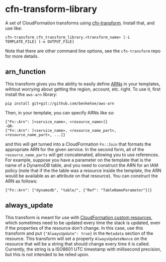 # cfn-transform-library

A set of CloudFormation transforms using [cfn-transform](https://github.com/benkehoe/cfn-transform).
Install that, and use like:

```
cfn-transform cfn_transform_library.<transform_name> [-i TEMPLATE_FILE] [-o OUTPUT_FILE]
```
Note that there are other command line options, see the `cfn-transform` repo for more details.

## arn_function

This transform gives you the ability to easily define [ARNs](https://docs.aws.amazon.com/general/latest/gr/aws-arns-and-namespaces.html)
in your templates, wihtout worrying about getting the region, account, etc. right.
To use it, first install the `aws-arn` library:

```
pip install git+git://github.com/benkehoe/aws-arn
```

Then, in your template, you can specify ARNs like so:
```
{"Fn::Arn": [<service_name>, <resource_name>]}
-OR-
{"Fn::Arn": [<service_name>, <resource_name_part>, <resource_name_part>, ...]}
```
and this will get turned into a CloudFormation `Fn::Join` that formats the appropriate ARN for the
given service. In the second form, all of the `resource_name_parts` will get concatenated, allowing
you to use references. For example, suppose you have a parameter on the template that is the name
of a DynamoDB table, and you need to construct the ARN for an IAM policy (note that if the the table was
a resource inside the template, the ARN would be available as an attribute on that resource). You
can construct the ARN as follows:

```
{"Fn::Arn": ["dynamodb", "table/", {"Ref": "TableNameParameter"}]}
``` 

## always_update

This transform is meant for use with [CloudFormation custom resources](https://docs.aws.amazon.com/AWSCloudFormation/latest/UserGuide/template-custom-resources.html),
which sometimes need to be updated every time the stack is updated,
even if the properties of the resource don't change. In this case,
use this transform and put `{"AlwaysUpdate": true}` in the
`Metadata` section of the resource. This transform will set
a property `AlwaysUpdateNonce` on the resource that will
be a string that should change every time it is called.
Currently, the string is a ISO8601 UTC timestamp with millisecond
precision, but this is not intended to be relied upon. 